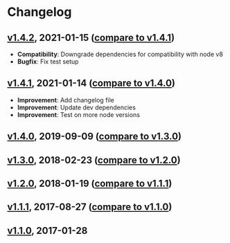 # Changelog

<a name="v1.4.2"></a>
## [v1.4.2](https://github.com/sth/objectbuilder/tree/v1.4.2), 2021-01-15 ([compare to v1.4.1](https://github.com/sth/objectbuilder/compare/v1.4.1...v1.4.2))

* **Compatibility**: Downgrade dependencies for compatibility with node v8
* **Bugfix**: Fix test setup

<a name="v1.4.1"></a>
## [v1.4.1](https://github.com/sth/objectbuilder/tree/v1.4.1), 2021-01-14 ([compare to v1.4.0](https://github.com/sth/objectbuilder/compare/v1.4.0...v1.4.1))

* **Improvement**: Add changelog file
* **Improvement**: Update dev dependencies
* **Improvement**: Test on more node versions

<a name="v1.4.0"></a>
## [v1.4.0](https://github.com/sth/karma-summary-reporter/tree/v1.4.0), 2019-09-09 ([compare to v1.3.0](https://github.com/sth/karma-summary-reporter/compare/v1.3.0...v1.4.0))

<a name="v1.3.0"></a>
## [v1.3.0](https://github.com/sth/karma-summary-reporter/tree/v1.3.0), 2018-02-23 ([compare to v1.2.0](https://github.com/sth/karma-summary-reporter/compare/v1.2.0...v1.3.0))

<a name="v1.2.0"></a>
## [v1.2.0](https://github.com/sth/karma-summary-reporter/tree/v1.2.0), 2018-01-19 ([compare to v1.1.1](https://github.com/sth/karma-summary-reporter/compare/v1.1.1...v1.2.0))

<a name="v1.1.1"></a>
## [v1.1.1](https://github.com/sth/karma-summary-reporter/tree/v1.1.1), 2017-08-27 ([compare to v1.1.0](https://github.com/sth/karma-summary-reporter/compare/v1.1.0...v1.1.1))

<a name="v1.1.0"></a>
## [v1.1.0](https://github.com/sth/karma-summary-reporter/tree/v1.1.0), 2017-01-28
